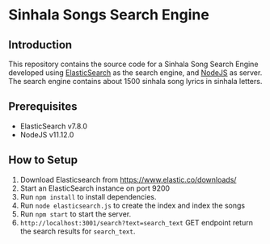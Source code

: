 # Sinhala Songs Search Engine

## Introduction

This repository contains the source code for a Sinhala Song Search Engine developed using [ElasticSearch](https://www.elastic.co/) as the search engine, and [NodeJS](https://nodejs.org/en/) as server.
The search engine contains about 1500 sinhala song lyrics in sinhala letters.

## Prerequisites

- ElasticSearch v7.8.0
- NodeJS v11.12.0

## How to Setup

1. Download Elasticsearch from https://www.elastic.co/downloads/
2. Start an ElasticSearch instance on port 9200
3. Run `npm install` to install dependencies.
4. Run `node elasticsearch.js` to create the index and index the songs
5. Run `npm start` to start the server.
6. `http://localhost:3001/search?text=search_text` GET endpoint return the search results for `search_text`.
